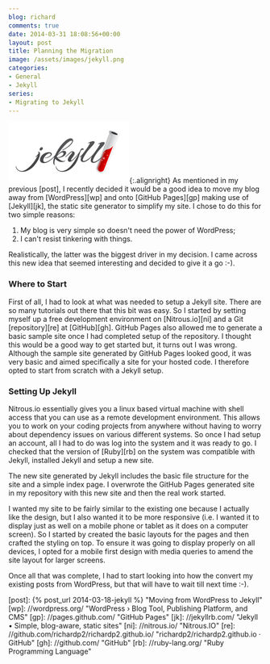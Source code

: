 ```yaml
---
blog: richard
comments: true
date: 2014-03-31 18:08:56+00:00
layout: post
title: Planning the Migration
image: /assets/images/jekyll.png
categories:
- General
- Jekyll
series: 
- Migrating to Jekyll
---
```


![Jekyll Logo][jkl]{:.alignright}
As mentioned in my previous [post], I recently decided it would be a good idea to move my blog away 
from [WordPress][wp] and onto [GitHub Pages][gp] making use of [Jekyll][jk], the static site
generator to simplify my site. I chose to do this for two simple reasons:

1. My blog is very simple so doesn't need the power of WordPress;
2. I can't resist tinkering with things.

Realistically, the latter was the biggest driver in my decision. I came across this new idea that
seemed interesting and decided to give it a go :-).

### Where to Start

First of all, I had to look at what was needed to setup a Jekyll site. There are so many tutorials
out there that this bit was easy. So I started by setting myself up a free development environment 
on [Nitrous.io][ni] and a Git [repository][re] at [GitHub][gh]. GitHub Pages also allowed me to
generate a basic sample site once I had completed setup of the repository. I thought this would be a
good way to get started but, it turns out I was wrong. Although the sample site generated by GitHub
Pages looked good, it was very basic and aimed specifically a site for your hosted code. I therefore
opted to start from scratch with a Jekyll setup.

### Setting Up Jekyll

Nitrous.io essentially gives you a linux based virtual machine with shell access that you can use as
a remote development environment. This allows you to work on your coding projects from anywhere
without having to worry about dependency issues on various different systems. So once I had setup an
account, all I had to do was log into the system and it was ready to go. I checked that the version
of [Ruby][rb] on the system was compatible with Jekyll, installed Jekyll and setup a new site. 

The new site generated by Jekyll includes the basic file structure for the site and a simple index
page. I overwrote the GitHub Pages generated site in my repository with this new site and then the
real work started. 

I wanted my site to be fairly similar to the existing one because I actually like the design, but I
also wanted it to be more responsive (i.e. I wanted it to display just as well on a mobile phone or
tablet as it does on a computer screen). So I started by created the basic layouts for the pages and
then crafted the styling on top. To ensure it was going to display properly on all devices, I opted
for a mobile first design with media queries to amend the site layout for larger screens. 

Once all that was complete, I had to start looking into how the convert my existing posts from
WordPress, but that will have to wait till next time :-).

[post]: {% post_url 2014-03-18-jekyll %} "Moving from WordPress to Jekyll"
[wp]: //wordpress.org/ "WordPress &#8250; Blog Tool, Publishing Platform, and CMS"
[gp]: //pages.github.com/ "GitHub Pages"
[jk]: //jekyllrb.com/ "Jekyll &bull; Simple, blog-aware, static sites"
[ni]: //nitrous.io/ "Nitrous.IO"
[re]: //github.com/richardp2/richardp2.github.io/ "richardp2/richardp2.github.io · GitHub"
[gh]: //github.com/ "GitHub"
[rb]: //ruby-lang.org/ "Ruby Programming Language"

[jkl]: /assets/images/jekyll.png "Jekyll Logo"